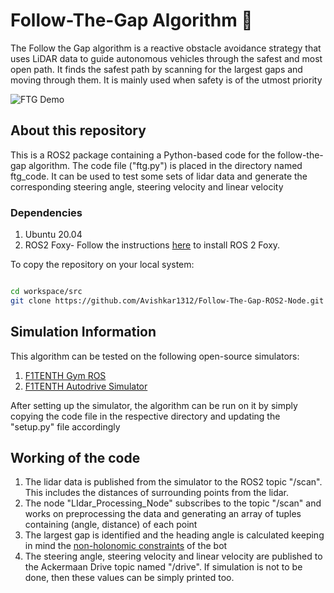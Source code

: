 # Follow-The-Gap Algorithm &#x1F697;

The Follow the Gap algorithm is a reactive obstacle avoidance strategy that uses LiDAR data to guide autonomous vehicles through the safest and most open path. It finds the safest path by scanning for the largest gaps and moving through them. 
It is mainly used when safety is of the utmost priority



<img src="https://ars.els-cdn.com/content/image/1-s2.0-S0921889012000838-gr3.jpg" alt="FTG Demo" />       


## About this repository 
This is a ROS2 package containing a Python-based code for the follow-the-gap algorithm. The code file ("ftg.py") is placed in the directory named ftg_code. It can be used to test some sets of lidar data and generate the corresponding
steering angle, steering velocity and linear velocity

### Dependencies
1. Ubuntu 20.04
2. ROS2 Foxy- Follow the instructions [here](https://docs.ros.org/en/foxy/Installation.html) to install ROS 2 Foxy.

To copy the repository on your local system:

```bash

cd workspace/src
git clone https://github.com/Avishkar1312/Follow-The-Gap-ROS2-Node.git

```

## Simulation Information

This algorithm can be tested on the following open-source simulators:

1. [F1TENTH Gym ROS](https://github.com/f1tenth/f1tenth_gym_ros)  
2. [F1TENTH Autodrive Simulator](https://github.com/AutoDRIVE-Ecosystem/AutoDRIVE-F1TENTH-Sim-Racing)

After setting up the simulator, the algorithm can be run on it by simply copying the code file in the respective directory and updating the "setup.py" file accordingly

## Working of the code
1. The lidar data is published from the simulator to the ROS2 topic "/scan". This includes the distances of surrounding points from the lidar.
2. The node "LIdar_Processing_Node" subscribes to the topic "/scan" and works on preprocessing the data and generating an array of tuples containing (angle, distance) of each point
3. The largest gap is identified and the heading angle is calculated keeping in mind the [non-holonomic constraints](https://mecharithm.com/learning/lesson/holonomic-nonholonomic-constraints-robots-103) of the bot
4. The steering angle, steering velocity and linear velocity are published to the Ackermaan Drive topic named "/drive". If simulation is not to be done, then these values can be simply printed too.
